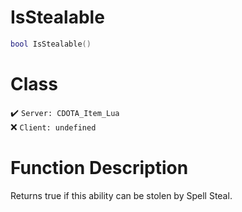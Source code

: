 # IsStealable
```lua
bool IsStealable()
```
# Class
✔️ `Server: CDOTA_Item_Lua`  
❌ `Client: undefined`  

# Function Description
Returns true if this ability can be stolen by Spell Steal.
